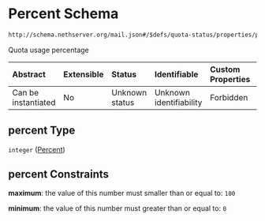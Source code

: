 # Percent Schema

```txt
http://schema.nethserver.org/mail.json#/$defs/quota-status/properties/percent
```

Quota usage percentage

| Abstract            | Extensible | Status         | Identifiable            | Custom Properties | Additional Properties | Access Restrictions | Defined In                                      |
| :------------------ | :--------- | :------------- | :---------------------- | :---------------- | :-------------------- | :------------------ | :---------------------------------------------- |
| Can be instantiated | No         | Unknown status | Unknown identifiability | Forbidden         | Allowed               | none                | [mail.json\*](mail.json "open original schema") |

## percent Type

`integer` ([Percent](mail-defs-quota-status-properties-percent.md))

## percent Constraints

**maximum**: the value of this number must smaller than or equal to: `100`

**minimum**: the value of this number must greater than or equal to: `0`
